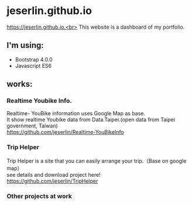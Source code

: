 # jeserlin.github.io
https://jeserlin.github.io.<br>
This website is a dashboard of my portfolio.

## I'm using:
* Bootstrap 4.0.0
* Javascript ES6

## works:

### Realtime Youbike Info.
Realtime- YouBike information uses Google Map as base.</br>
It show realtime Youbike data from Data.Taipei.(open data from Taipei government, Taiwan)</br>
https://github.com/jeserlin/Realtime-YouBikeInfo

### Trip Helper
Trip Helper is a site that you can easily arrange your trip.（Base on google map）</br>
see details and download project here!</br>
https://github.com/jeserlin/TripHelper

### Other projects at work

